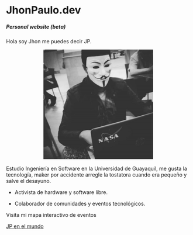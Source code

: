 # JhonPaulo.dev

##### Personal website (beta)

Hola soy Jhon me puedes decir JP.

<p align="center">
  <img width="300" height="300" src="/media/jp_hack.jpg">
</p>

Estudio Ingeniería en Software en la Universidad de Guayaquil, me gusta la tecnología, maker por accidente arregle la tostatora cuando era pequeño y salve el desayuno.

* Activista de hardware y software libre.

* Colaborador de comunidades y eventos tecnológicos.

Visita mi mapa interactivo de eventos

[JP en el mundo](https://gist.github.com/25ecb143aead8a19acdb36469155cd22)


